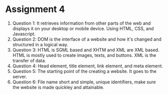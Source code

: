 # **Assignment 4**
1) Question 1: It retrieves information from other parts of the web and displays it on your desktop or mobile device. Using HTML, CSS, and Javascript.
2) Question 2: DOM is the interface of a website and how it's changed and structured in a logical way.
3) Question 3: HTML is SGML based and XHTM and XML are XML based. HTML is mostly used to create images, texts, and buttons. XML is the transfer of data.
4) Question 4: Head element, title element, link element, and meta element.
5) Question 5: The starting point of the creating a website. It goes to the server.
6) Question 6: File name short and simple, unique identifiers, make sure the website is made quickley and attainable. 
